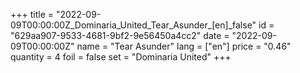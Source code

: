 +++
title = "2022-09-09T00:00:00Z_Dominaria_United_Tear_Asunder_[en]_false"
id = "629aa907-9533-4681-9bf2-9e56450a4cc2"
date = "2022-09-09T00:00:00Z"
name = "Tear Asunder"
lang = ["en"]
price = "0.46"
quantity = 4
foil = false
set = "Dominaria United"
+++
